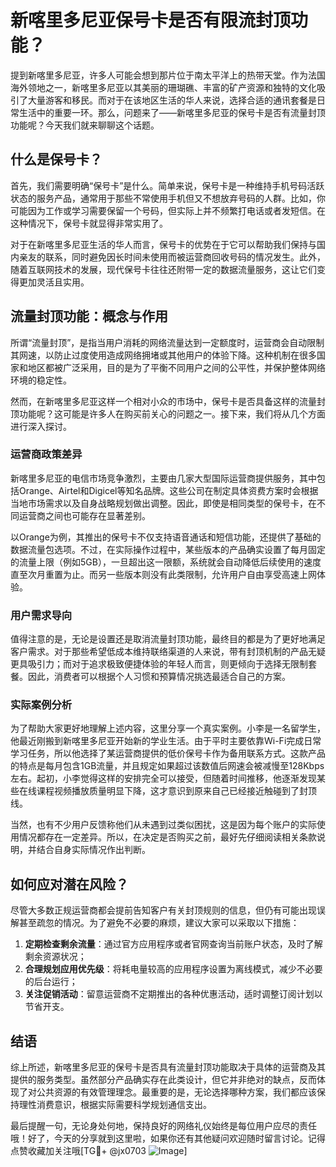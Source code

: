 # 新喀里多尼亚保号卡是否有限流封顶功能？

提到新喀里多尼亚，许多人可能会想到那片位于南太平洋上的热带天堂。作为法国海外领地之一，新喀里多尼亚以其美丽的珊瑚礁、丰富的矿产资源和独特的文化吸引了大量游客和移民。而对于在该地区生活的华人来说，选择合适的通讯套餐是日常生活中的重要一环。那么，问题来了——新喀里多尼亚的保号卡是否有流量封顶功能呢？今天我们就来聊聊这个话题。

## 什么是保号卡？

首先，我们需要明确“保号卡”是什么。简单来说，保号卡是一种维持手机号码活跃状态的服务产品，通常用于那些不常使用手机但又不想放弃号码的人群。比如，你可能因为工作或学习需要保留一个号码，但实际上并不频繁打电话或者发短信。在这种情况下，保号卡就显得非常实用了。

对于在新喀里多尼亚生活的华人而言，保号卡的优势在于它可以帮助我们保持与国内亲友的联系，同时避免因长时间未使用而被运营商回收号码的情况发生。此外，随着互联网技术的发展，现代保号卡往往还附带一定的数据流量服务，这让它们变得更加灵活且实用。

## 流量封顶功能：概念与作用

所谓“流量封顶”，是指当用户消耗的网络流量达到一定额度时，运营商会自动限制其网速，以防止过度使用造成网络拥堵或其他用户的体验下降。这种机制在很多国家和地区都被广泛采用，目的是为了平衡不同用户之间的公平性，并保护整体网络环境的稳定性。

然而，在新喀里多尼亚这样一个相对小众的市场中，保号卡是否具备这样的流量封顶功能呢？这可能是许多人在购买前关心的问题之一。接下来，我们将从几个方面进行深入探讨。

### 运营商政策差异

新喀里多尼亚的电信市场竞争激烈，主要由几家大型国际运营商提供服务，其中包括Orange、Airtel和Digicel等知名品牌。这些公司在制定具体资费方案时会根据当地市场需求以及自身战略规划做出调整。因此，即使是相同类型的保号卡，在不同运营商之间也可能存在显著差别。

以Orange为例，其推出的保号卡不仅支持语音通话和短信功能，还提供了基础的数据流量包选项。不过，在实际操作过程中，某些版本的产品确实设置了每月固定的流量上限（例如5GB），一旦超出这一限额，系统就会自动降低后续使用的速度直至次月重置为止。而另一些版本则没有此类限制，允许用户自由享受高速上网体验。

### 用户需求导向

值得注意的是，无论是设置还是取消流量封顶功能，最终目的都是为了更好地满足客户需求。对于那些希望低成本维持联络渠道的人来说，带有封顶机制的产品无疑更具吸引力；而对于追求极致便捷体验的年轻人而言，则更倾向于选择无限制套餐。因此，消费者可以根据个人习惯和预算情况挑选最适合自己的方案。

### 实际案例分析

为了帮助大家更好地理解上述内容，这里分享一个真实案例。小李是一名留学生，他最近刚搬到新喀里多尼亚开始新的学业生活。由于平时主要依靠Wi-Fi完成日常学习任务，所以他选择了某运营商提供的低价保号卡作为备用联系方式。这款产品的特点是每月包含1GB流量，并且规定如果超过该数值后网速会被减慢至128Kbps左右。起初，小李觉得这样的安排完全可以接受，但随着时间推移，他逐渐发现某些在线课程视频播放质量明显下降，这才意识到原来自己已经接近触碰到了封顶线。

当然，也有不少用户反馈称他们从未遇到过类似困扰，这是因为每个账户的实际使用情况都存在一定差异。所以，在决定是否购买之前，最好先仔细阅读相关条款说明，并结合自身实际情况作出判断。

## 如何应对潜在风险？

尽管大多数正规运营商都会提前告知客户有关封顶规则的信息，但仍有可能出现误解甚至疏忽的情况。为了避免不必要的麻烦，建议大家可以采取以下措施：

1. **定期检查剩余流量**：通过官方应用程序或者官网查询当前账户状态，及时了解剩余资源状况；
2. **合理规划应用优先级**：将耗电量较高的应用程序设置为离线模式，减少不必要的后台运行；
3. **关注促销活动**：留意运营商不定期推出的各种优惠活动，适时调整订阅计划以节省开支。

## 结语

综上所述，新喀里多尼亚的保号卡是否具有流量封顶功能取决于具体的运营商及其提供的服务类型。虽然部分产品确实存在此类设计，但它并非绝对的缺点，反而体现了对公共资源的有效管理理念。最重要的是，无论选择哪种方案，我们都应该保持理性消费意识，根据实际需要科学规划通信支出。

最后提醒一句，无论身处何地，保持良好的网络礼仪始终是每位用户应尽的责任哦！好了，今天的分享就到这里啦，如果你还有其他疑问欢迎随时留言讨论。记得点赞收藏加关注哦[TG💪+ @jx0703 ![Image](https://github.com/user-attachments/assets/dbca1d08-cadb-493c-b0ec-ad6f7a83f270)]